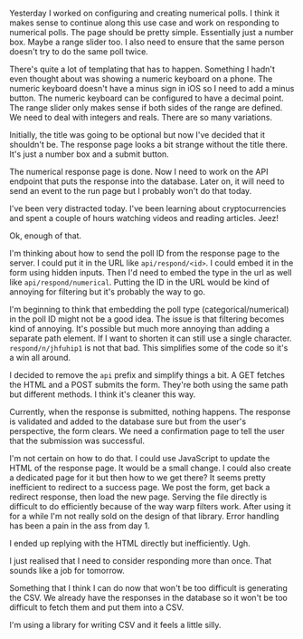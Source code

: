 Yesterday I worked on configuring and creating numerical polls. I think it makes
sense to continue along this use case and work on responding to numerical polls.
The page should be pretty simple. Essentially just a number box. Maybe a range
slider too. I also need to ensure that the same person doesn't try to do the
same poll twice.

There's quite a lot of templating that has to happen. Something I hadn't even
thought about was showing a numeric keyboard on a phone. The numeric keyboard
doesn't have a minus sign in iOS so I need to add a minus button. The numeric
keyboard can be configured to have a decimal point. The range slider only makes
sense if both sides of the range are defined. We need to deal with integers and
reals. There are so many variations.

Initially, the title was going to be optional but now I've decided that it
shouldn't be. The response page looks a bit strange without the title there.
It's just a number box and a submit button.

The numerical response page is done. Now I need to work on the API endpoint that
puts the response into the database. Later on, it will need to send an event to
the run page but I probably won't do that today.

I've been very distracted today. I've been learning about cryptocurrencies and
spent a couple of hours watching videos and reading articles. Jeez!

Ok, enough of that.

I'm thinking about how to send the poll ID from the response page to the server.
I could put it in the URL like `api/respond/<id>`. I could embed it in the form
using hidden inputs. Then I'd need to embed the type in the url as well like
`api/respond/numerical`. Putting the ID in the URL would be kind of annoying for
filtering but it's probably the way to go.

I'm beginning to think that embedding the poll type (categorical/numerical) in
the poll ID might not be a good idea. The issue is that filtering becomes kind
of annoying. It's possible but much more annoying than adding a separate path
element. If I want to shorten it can still use a single character.
`respond/n/jhfuhip1` is not that bad. This simplifies some of the code so it's
a win all around.

I decided to remove the `api` prefix and simplify things a bit. A GET fetches
the HTML and a POST submits the form. They're both using the same path but
different methods. I think it's cleaner this way.

Currently, when the response is submitted, nothing happens. The response is
validated and added to the database sure but from the user's perspective, the
form clears. We need a confirmation page to tell the user that the submission
was successful.

I'm not certain on how to do that. I could use JavaScript to update the HTML of
the response page. It would be a small change. I could also create a dedicated
page for it but then how to we get there? It seems pretty inefficient to
redirect to a success page. We post the form, get back a redirect response, then
load the new page. Serving the file directly is difficult to do efficiently
because of the way warp filters work. After using it for a while I'm not really
sold on the design of that library. Error handling has been a pain in the ass
from day 1.

I ended up replying with the HTML directly but inefficiently. Ugh.

I just realised that I need to consider responding more than once. That sounds
like a job for tomorrow.

Something that I think I can do now that won't be too difficult is generating
the CSV. We already have the responses in the database so it won't be too
difficult to fetch them and put them into a CSV.

I'm using a library for writing CSV and it feels a little silly.
